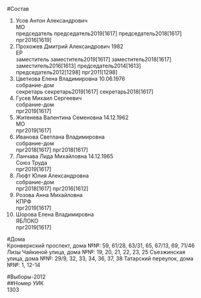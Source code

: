 #Состав  
1. Усов Антон Александрович  
    МО  
    председатель председатель2019[1617] председатель2018[1617] прг2016[1619]  
2. Прохожев Дмитрий Александрович 1982  
    ЕР  
    заместитель заместитель2019[1617] заместитель2018[1617] заместитель2016[1613] председатель2014[1613] председатель2012[1298] прг2011[1298]  
3. Цветкова Елена Владимировна 10.06.1976  
    собрание-дом  
    секретарь секретарь2019[1617] секретарь2018[1617]  
4. Гусев Михаил Сергеевич  
    собрание-дом  
    прг2019[1617]  
5. Житенева Валентина Семеновна 14.12.1962  
    МО  
    прг2019[1617]  
6. Иванова Светлана Владимировна  
    собрание-дом  
    прг2018[1617] прг2018[1617]  
7. Ланчава Лида Михайловна 14.12.1965  
    Союз Труда  
    прг2019[1617]  
8. Люфт Юлия Александровна  
    собрание-дом  
    прг2018[1617] прг2016[1612]  
9. Розова Анна Михайловна  
    КПРФ  
    прг2019[1617]  
10. Шорова Елена Владимировна  
    ЯБЛОКО  
    прг2019[1617]  

#Дома  
Кронверкский проспект, дома №№: 59, 61/28, 63/31, 65, 67/13, 69, 71/46 Лизы Чайкиной улица, дома №№: 19, 20, 21, 22, 23, 25 Съезжинская улица, дома №№: 29/9, 32, 33, 34, 36, 37, 38 Татарский переулок, дома №№: 1, 12-14  
  
#Выборы-2012  
##Номер УИК  
1303  
